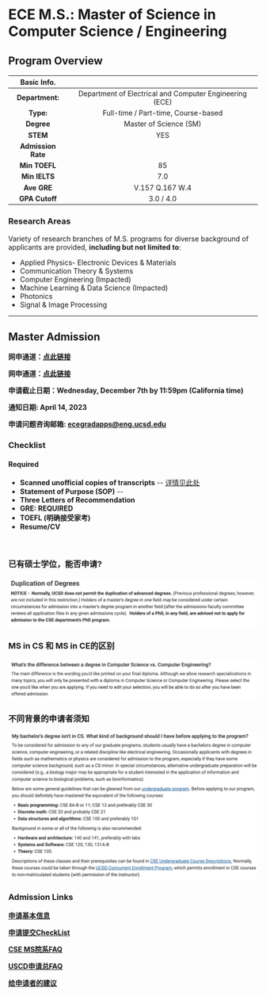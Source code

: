 # ECE M.S.: Master of Science in Computer Science / Engineering

## Program Overview

|Basic Info.||
| :---: | :---: |
| **Department:** | Department of Electrical and Computer Engineering (ECE) |
| **Type:** | Full-time / Part-time, Course-based |
| **Degree** | Master of Science (SM) |
| **STEM** | YES |
| **Admission Rate** |  |
| **Min TOEFL** | 85 |
| **Min IELTS** | 7.0 |
| **Ave GRE** | V.157 Q.167 W.4 |
| **GPA Cutoff** | 3.0 / 4.0 |

### Research Areas
Variety of research branches of M.S. programs for diverse background of applicants are provided, **including but not limited to**:

- Applied Physics- Electronic Devices & Materials
- Communication Theory & Systems
- Computer Engineering (Impacted)
- Machine Learning & Data Science (Impacted)
- Photonics
- Signal & Image Processing

---

## Master Admission

**网申通道：[点此链接](https://connect.grad.ucsd.edu/apply/)**

**网申通道：[点此链接](https://grad.ucsd.edu/admissions/index.html)**

**申请截止日期：Wednesday, December 7th
by 11:59pm (California time)**

**通知日期: April 14, 2023**

**申请问题咨询邮箱: ecegradapps@eng.ucsd.edu**


### Checklist
#### Required

- **Scanned unofficial copies of transcripts** -- [详情见此处](https://grad.ucsd.edu/admissions/requirements/academic-transcripts.html)
- **Statement of Purpose (SOP)** -- [](https://grad.ucsd.edu/admissions/requirements/statement-of-purpose.html)
- **Three Letters of Recommendation**
- **GRE: REQUIRED**
- **TOEFL (明确接受家考)**
- **Resume/CV**

</br>

### 已有硕士学位，能否申请? 
![](./CSE/duplicate%20degree.png)

### MS in CS 和 MS in CE的区别
![](./CSE/专业区别.png)

### 不同背景的申请者须知
![](./CSE/bg.png)

###  Admission Links
**[申请基本信息](https://cse.ucsd.edu/graduate/admissions)**

**[申请提交CheckList](https://cse.ucsd.edu/graduate/cse-graduate-application-checklist)**

**[CSE MS院系FAQ](https://cse.ucsd.edu/graduate/graduate-admissions-faq)**

**[USCD申请总FAQ](https://grad.ucsd.edu/admissions/admission-faq/index.html)**

**[给申请者的建议](https://cse.ucsd.edu/graduate/advice-cse-graduate-studies-preparation)**